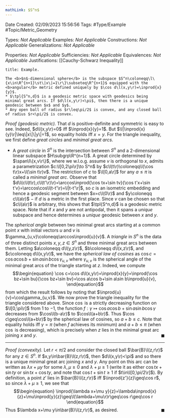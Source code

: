 ```yaml
---
mathLink: $S^n$
---
```


<div class="topSpace"></div>

Date Created: 02/09/2023 15:56:56
Tags: #Type/Example #Topic/Metric_Geometry

Types: <i>Not Applicable</i>
Examples: <i>Not Applicable</i>
Constructions: <i>Not Applicable</i>
Generalizations: <i>Not Applicable</i>

Properties: <i>Not Applicable</i>
Sufficiencies: <i>Not Applicable</i>
Equivalences: <i>Not Applicable</i>
Justifications: [[Cauchy-Schwarz Inequality]]

``` ad-Example
title: Example.

The <b>$n$-dimensional sphere</b> is the subspace $S^n\coloneqq\l\{x\in\R^{n+1}\st\|x\|=1\r\}\subseteq\R^{n+1}$ equipped with the <b>angular</b> metric defined uniquely by $\cos d\l(x,y\r)=\inprod{x}{y}$.
* $\tpl{S^n,d}$ is a geodesic metric space with geodesics being minimal great arcs. If $d\l(x,y\r)<\pi$, then there is a unique geodesic between $x$ and $y$.
* Any open ball of radius $r\leq\pi/2$ is convex, and any closed ball of radius $r<\pi/2$ is convex.

```

<i>Proof (geodesic metric).</i> That $d$ is positive-definite and symmetric is easy to see. Indeed, $d\l(x,y\r)=0$ iff $\inprod{x}{y}=1$. But $\l|\inprod{x}{y}\r|\leq\|x\|\|y\|=1$, so equality holds iff $x=y$. For the triangle inequality, we first define <i>great circles</i> and <i>minimal great arcs</i>.
* A <i>great circle</i> in $S^n$ is the intersection between $S^n$ and a $2$-dimensional linear subspace $H\subgrp\R^{n+1}$. A great circle determined by $\span\l\{x,v\r\}$, where we w.l.o.g. assume $v$ is orthogonal to $x$, admits a parametrization $c:\l[0,2\pi\r]\to S^n$ by $c\l(t\r)\coloneqq\l(\cos t\r)x+\l(\sin t\r)v$. The restriction of $c$ to $\l[0,a\r]$ for any $a\leq\pi$ is called a <i>minimal great arc</i>. Observe that $d\l(c\l(t\r),c\l(t'\r)\r)=\arccos\inprod{\cos tx+\sin tv}{\cos t'x+\sin t'v}=\arccos\cos\l(t-t'\r)=\l|t-t'\r|$, so $c$ is an isometric embedding and hence a geodesic segment between $x=c\l(0\r)$ and $y\coloneqq c\l(a\r)$ $-$ if $d$ is a metric in the first place. Since $v$ can be chosen so that $c\l(a\r)$ is arbitrary, this shows that $\tpl{S^n,d}$ is a geodesic metric space. Note that if $x$ and $y$ are not antipodal, then it spans a <i>unique</i> subspace and hence determines a <i>unique</i> geodesic between $x$ and $y$.

The <i>spherical angle</i> between two minimal great arcs starting at a common point $x$ with initial vectors $u$ and $v$ is $\gamma_{u,v}\coloneqq\arccos\inprod{u}{v}$. A <i>triangle</i> in $S^n$ is the data of three distinct points $x,y,z\in S^n$ and three minimal great arcs between them. Letting $a\coloneqq d\l(y,z\r)$, $b\coloneqq d\l(x,z\r)$, and $c\coloneqq d\l(x,y\r)$, we have the <i>spherical law of cosines</i> as $\cos c=\cos a\cos b+\sin a\sin b\cos\gamma_{u,v}$ where $\gamma_{u,v}$ is the spherical angle of the minimal great arcs of the triangle starting at $z$. Indeed, we compute
$$\begin{equation}
    \cos c=\cos d\l(x,y\r)=\inprod{x}{y}=\inprod{\cos bz+\sin bu}{\cos bz+\sin bv}=\cos a\cos b+\sin a\sin b\inprod{u}{v},
\end{equation}$$
from which the result follows by noting that $\inprod{u}{v}=\cos\gamma_{u,v}$. We now prove the triangle inequality for the triangle considered above. Since $\cos$ is a strictly decreasing function on $\l[0,\pi\r]$ from $1$ to $-1$, the function $f:\gamma\mapsto\cos a\cos b+\sin a\sin b\cos\gamma$ decreases from $\cos\l(b-a\r)$ to $\cos\l(a+b\r)$. Thus $\cos c\geq\cos\l(a+b\r)$ by the spherical law of cosines, so $a+b\leq c$. Note that equality holds iff $\gamma=\pi$ (when $f$ achieves its minimum) and $a+b\leq\pi$ (when $\cos$ is decreasing), which is precisely when $z$ lies in the minimal great arc joining $x$ and $y$.<span style="float:right;">$\blacksquare$</span>

---

<i>Proof (convexity).</i> Let $r<\pi/2$ and consider the closed ball $\bar{B}\l(z,r\r)$ for any $z\in S^n$. If $x,y\in\bar{B}\l(z,r\r)$, then $d\l(x,y\r)<\pi$ and so there is a unique minimal great arc joining $x$ and $y$. Any point on this arc can be written as $\lambda x+\mu y$ for some $\lambda,\mu\geq0$ and $\lambda+\mu\geq1$ (write it as either $\cos tx+\sin ty$ or $\sin tx+\cos ty$, and note that $\cos t+\sin t\geq1$ if $t\in\l[0,\pi/2\r]$). By definition, a point $z'$ lies in $\bar{B}\l(z,r\r)$ iff $\inprod{z'}{z}\geq\cos r$, so since $\lambda+\mu\geq1$, we see that
$$\begin{equation}
    \inprod{\lambda x+\mu y}{z}=\lambda\inprod{x}{z}+\mu\inprod{y}{z}\geq\l(\lambda+\mu\r)r\geq\cos r\geq\cos r
\end{equation}$$
Thus $\lambda x+\mu y\in\bar{B}\l(z,r\r)$, as desired.<span style="float:right;">$\blacksquare$</span>
